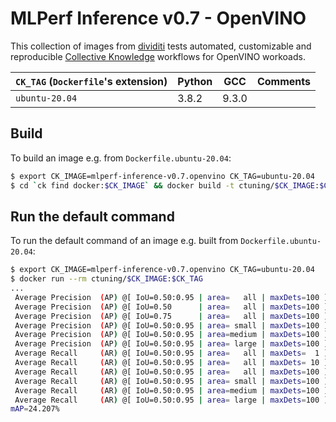 # MLPerf Inference v0.7 - OpenVINO

This collection of images from [dividiti](http://dividiti.com) tests automated, customizable and reproducible [Collective Knowledge](http://cknowledge.org) workflows for OpenVINO workoads.

| `CK_TAG` (`Dockerfile`'s extension)  | Python | GCC   | Comments |
|-|-|-|-|
| `ubuntu-20.04` | 3.8.2 | 9.3.0 ||

## Build

To build an image e.g. from `Dockerfile.ubuntu-20.04`:
```bash
$ export CK_IMAGE=mlperf-inference-v0.7.openvino CK_TAG=ubuntu-20.04
$ cd `ck find docker:$CK_IMAGE` && docker build -t ctuning/$CK_IMAGE:$CK_TAG -f Dockerfile.$CK_TAG .
```

## Run the default command

To run the default command of an image e.g. built from `Dockerfile.ubuntu-20.04`:
```bash
$ export CK_IMAGE=mlperf-inference-v0.7.openvino CK_TAG=ubuntu-20.04
$ docker run --rm ctuning/$CK_IMAGE:$CK_TAG
...
 Average Precision  (AP) @[ IoU=0.50:0.95 | area=   all | maxDets=100 ] = 0.242
 Average Precision  (AP) @[ IoU=0.50      | area=   all | maxDets=100 ] = 0.381
 Average Precision  (AP) @[ IoU=0.75      | area=   all | maxDets=100 ] = 0.277
 Average Precision  (AP) @[ IoU=0.50:0.95 | area= small | maxDets=100 ] = 0.031
 Average Precision  (AP) @[ IoU=0.50:0.95 | area=medium | maxDets=100 ] = 0.189
 Average Precision  (AP) @[ IoU=0.50:0.95 | area= large | maxDets=100 ] = 0.575
 Average Recall     (AR) @[ IoU=0.50:0.95 | area=   all | maxDets=  1 ] = 0.224
 Average Recall     (AR) @[ IoU=0.50:0.95 | area=   all | maxDets= 10 ] = 0.264
 Average Recall     (AR) @[ IoU=0.50:0.95 | area=   all | maxDets=100 ] = 0.265
 Average Recall     (AR) @[ IoU=0.50:0.95 | area= small | maxDets=100 ] = 0.036
 Average Recall     (AR) @[ IoU=0.50:0.95 | area=medium | maxDets=100 ] = 0.194
 Average Recall     (AR) @[ IoU=0.50:0.95 | area= large | maxDets=100 ] = 0.620
mAP=24.207%
```
